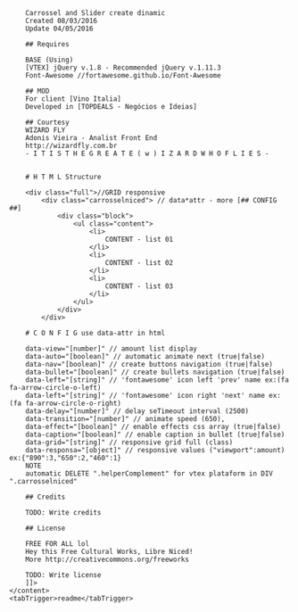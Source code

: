 <snippet>
	<content>
		<![CDATA[
		# ${Carrosselniced}

		Carrossel and Slider create dinamic
		Created 08/03/2016
		Update 04/05/2016

		## Requires

		BASE (Using)
		[VTEX] jQuery v.1.8 - Recommended jQuery v.1.11.3
		Font-Awesome //fortawesome.github.io/Font-Awesome

		## MOD
		For client [Vino Italia]
		Developed in [TOPDEALS - Negócios e Ideias]

		## Courtesy
		WIZARD FLY
		Adonis Vieira - Analist Front End
		http://wizardfly.com.br
		- I T I S T H E G R E A T E ( w ) I Z A R D W H O F L I E S -


		# H T M L Structure

		<div class="full">//GRID responsive
			<div class="carrosselniced"> // data*attr - more [## CONFIG ##]
				<div class="block">
					<ul class="content">
						<li>
							CONTENT - list 01
						</li>
						<li>
							CONTENT - list 02
						</li>
						<li>
							CONTENT - list 03
						</li>
					</ul>
				</div>
			</div>

		# C O N F I G use data-attr in html

		data-view="[number]" // amount list display
		data-auto="[boolean]" // automatic animate next (true|false)
		data-nav="[boolean]" // create buttons navigation (true|false)
		data-bullet="[boolean]" // create bullets navigation (true|false)
		data-left="[string]" // 'fontawesome' icon left 'prev' name ex:(fa fa-arrow-circle-o-left)
		data-left="[string]" // 'fontawesome' icon right 'next' name ex:(fa fa-arrow-circle-o-right)
		data-delay="[number]" // delay seTimeout interval (2500)
		data-transition="[number]" // animate speed (650),
		data-effect="[boolean]" // enable effects css array (true|false)
		data-caption="[boolean]" // enable caption in bullet (true|false)
		data-grid="[string]" // responsive grid full (class)
		data-responsa="[object]" // responsive values ("viewport":amount) ex:{"890":3,"650":2,"460":1}
		NOTE
		automatic DELETE ".helperComplement" for vtex plataform in DIV ".carrosselniced"

		## Credits

		TODO: Write credits

		## License

		FREE FOR ALL lol
		Hey this Free Cultural Works, Libre Niced!
		More http://creativecommons.org/freeworks

		TODO: Write license
		]]>
	</content>
	<tabTrigger>readme</tabTrigger>
</snippet>